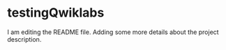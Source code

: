 # testingQwiklabs
I am editing the README file. Adding some more details about the project description.
